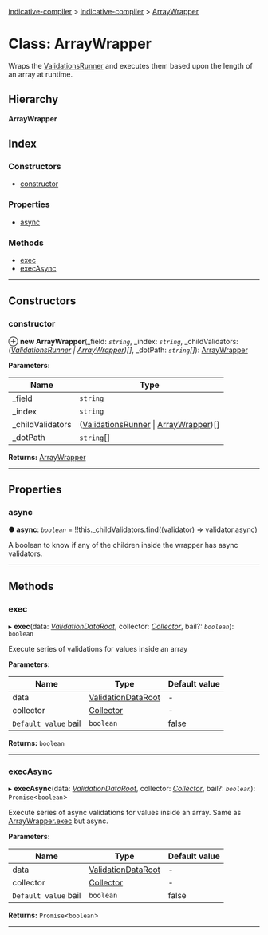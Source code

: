 [indicative-compiler](../README.md) > [indicative-compiler](../modules/indicative_compiler.md) > [ArrayWrapper](../classes/indicative_compiler.arraywrapper.md)

# Class: ArrayWrapper

Wraps the [ValidationsRunner](indicative_compiler.validationsrunner.md) and executes them based upon the length of an array at runtime.

## Hierarchy

**ArrayWrapper**

## Index

### Constructors

* [constructor](indicative_compiler.arraywrapper.md#constructor)

### Properties

* [async](indicative_compiler.arraywrapper.md#async)

### Methods

* [exec](indicative_compiler.arraywrapper.md#exec)
* [execAsync](indicative_compiler.arraywrapper.md#execasync)

---

## Constructors

<a id="constructor"></a>

###  constructor

⊕ **new ArrayWrapper**(_field: *`string`*, _index: *`string`*, _childValidators: *([ValidationsRunner](indicative_compiler.validationsrunner.md) \| [ArrayWrapper](indicative_compiler.arraywrapper.md))[]*, _dotPath: *`string`[]*): [ArrayWrapper](indicative_compiler.arraywrapper.md)

**Parameters:**

| Name | Type |
| ------ | ------ |
| _field | `string` |
| _index | `string` |
| _childValidators | ([ValidationsRunner](indicative_compiler.validationsrunner.md) \| [ArrayWrapper](indicative_compiler.arraywrapper.md))[] |
| _dotPath | `string`[] |

**Returns:** [ArrayWrapper](indicative_compiler.arraywrapper.md)

___

## Properties

<a id="async"></a>

###  async

**● async**: *`boolean`* =  !!this._childValidators.find((validator) => validator.async)

A boolean to know if any of the children inside the wrapper has async validators.

___

## Methods

<a id="exec"></a>

###  exec

▸ **exec**(data: *[ValidationDataRoot](../modules/indicative_compiler.md#validationdataroot)*, collector: *[Collector](indicative_compiler.collector.md)*, bail?: *`boolean`*): `boolean`

Execute series of validations for values inside an array

**Parameters:**

| Name | Type | Default value |
| ------ | ------ | ------ |
| data | [ValidationDataRoot](../modules/indicative_compiler.md#validationdataroot) | - |
| collector | [Collector](indicative_compiler.collector.md) | - |
| `Default value` bail | `boolean` | false |

**Returns:** `boolean`

___
<a id="execasync"></a>

###  execAsync

▸ **execAsync**(data: *[ValidationDataRoot](../modules/indicative_compiler.md#validationdataroot)*, collector: *[Collector](indicative_compiler.collector.md)*, bail?: *`boolean`*): `Promise`<`boolean`>

Execute series of async validations for values inside an array. Same as [ArrayWrapper.exec](indicative_compiler.arraywrapper.md#exec) but async.

**Parameters:**

| Name | Type | Default value |
| ------ | ------ | ------ |
| data | [ValidationDataRoot](../modules/indicative_compiler.md#validationdataroot) | - |
| collector | [Collector](indicative_compiler.collector.md) | - |
| `Default value` bail | `boolean` | false |

**Returns:** `Promise`<`boolean`>

___

